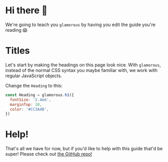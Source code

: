 # Hi there 👋

We're going to teach you `glamorous` by having you edit the guide you're reading 😱

# Titles

Let's start by making the headings on this page look nice. With `glamorous`,
instead of the normal CSS syntax you maybe familiar with, we work with regular JavaScript
objects.

Change the `Heading` to this:

```js
const Heading = glamorous.h1({
  fontSize: '2.4em',
  marginTop: 10,
  color: '#CC3A4B',
})
```

# Help!

That's all we have for now, but if you'd like to help with this guide that'd be
super! Please check out [the GitHub repo!](https://github.com/kentcdodds/glamorous-website)
